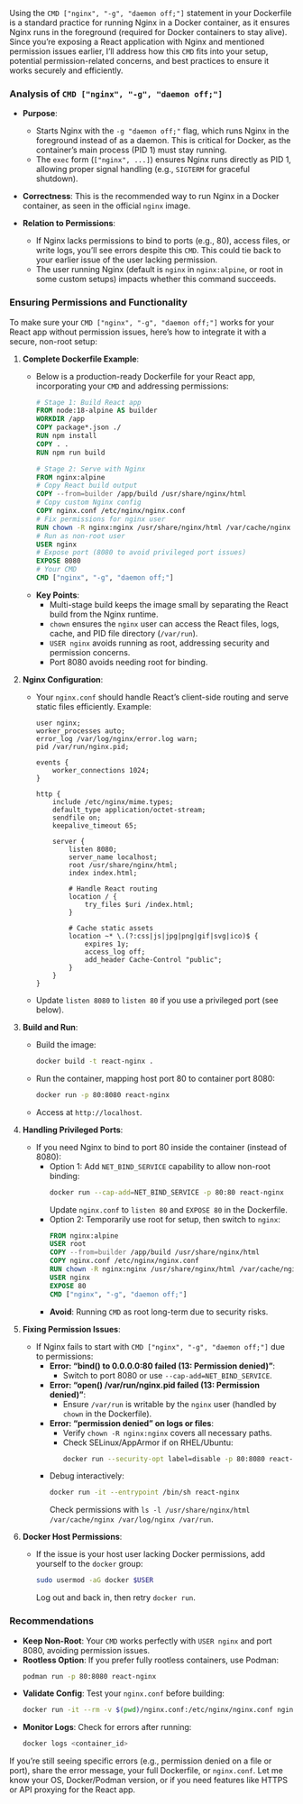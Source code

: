 Using the `CMD ["nginx", "-g", "daemon off;"]` statement in your Dockerfile is a standard practice for running Nginx in a Docker container, as it ensures Nginx runs in the foreground (required for Docker containers to stay alive). Since you’re exposing a React application with Nginx and mentioned permission issues earlier, I’ll address how this `CMD` fits into your setup, potential permission-related concerns, and best practices to ensure it works securely and efficiently.

### Analysis of `CMD ["nginx", "-g", "daemon off;"]`
- **Purpose**: 
  - Starts Nginx with the `-g "daemon off;"` flag, which runs Nginx in the foreground instead of as a daemon. This is critical for Docker, as the container’s main process (PID 1) must stay running.
  - The `exec` form (`["nginx", ...]`) ensures Nginx runs directly as PID 1, allowing proper signal handling (e.g., `SIGTERM` for graceful shutdown).

- **Correctness**: This is the recommended way to run Nginx in a Docker container, as seen in the official `nginx` image.

- **Relation to Permissions**:
  - If Nginx lacks permissions to bind to ports (e.g., 80), access files, or write logs, you’ll see errors despite this `CMD`. This could tie back to your earlier issue of the user lacking permission.
  - The user running Nginx (default is `nginx` in `nginx:alpine`, or root in some custom setups) impacts whether this command succeeds.

### Ensuring Permissions and Functionality
To make sure your `CMD ["nginx", "-g", "daemon off;"]` works for your React app without permission issues, here’s how to integrate it with a secure, non-root setup:

1. **Complete Dockerfile Example**:
   - Below is a production-ready Dockerfile for your React app, incorporating your `CMD` and addressing permissions:
     ```dockerfile
     # Stage 1: Build React app
     FROM node:18-alpine AS builder
     WORKDIR /app
     COPY package*.json ./
     RUN npm install
     COPY . .
     RUN npm run build

     # Stage 2: Serve with Nginx
     FROM nginx:alpine
     # Copy React build output
     COPY --from=builder /app/build /usr/share/nginx/html
     # Copy custom Nginx config
     COPY nginx.conf /etc/nginx/nginx.conf
     # Fix permissions for nginx user
     RUN chown -R nginx:nginx /usr/share/nginx/html /var/cache/nginx /var/log/nginx /var/run
     # Run as non-root user
     USER nginx
     # Expose port (8080 to avoid privileged port issues)
     EXPOSE 8080
     # Your CMD
     CMD ["nginx", "-g", "daemon off;"]
     ```
   - **Key Points**:
     - Multi-stage build keeps the image small by separating the React build from the Nginx runtime.
     - `chown` ensures the `nginx` user can access the React files, logs, cache, and PID file directory (`/var/run`).
     - `USER nginx` avoids running as root, addressing security and permission concerns.
     - Port 8080 avoids needing root for binding.

2. **Nginx Configuration**:
   - Your `nginx.conf` should handle React’s client-side routing and serve static files efficiently. Example:
     ```nginx
     user nginx;
     worker_processes auto;
     error_log /var/log/nginx/error.log warn;
     pid /var/run/nginx.pid;

     events {
         worker_connections 1024;
     }

     http {
         include /etc/nginx/mime.types;
         default_type application/octet-stream;
         sendfile on;
         keepalive_timeout 65;

         server {
             listen 8080;
             server_name localhost;
             root /usr/share/nginx/html;
             index index.html;

             # Handle React routing
             location / {
                 try_files $uri /index.html;
             }

             # Cache static assets
             location ~* \.(?:css|js|jpg|png|gif|svg|ico)$ {
                 expires 1y;
                 access_log off;
                 add_header Cache-Control "public";
             }
         }
     }
     ```
   - Update `listen 8080` to `listen 80` if you use a privileged port (see below).

3. **Build and Run**:
   - Build the image:
     ```bash
     docker build -t react-nginx .
     ```
   - Run the container, mapping host port 80 to container port 8080:
     ```bash
     docker run -p 80:8080 react-nginx
     ```
   - Access at `http://localhost`.

4. **Handling Privileged Ports**:
   - If you need Nginx to bind to port 80 inside the container (instead of 8080):
     - Option 1: Add `NET_BIND_SERVICE` capability to allow non-root binding:
       ```bash
       docker run --cap-add=NET_BIND_SERVICE -p 80:80 react-nginx
       ```
       Update `nginx.conf` to `listen 80` and `EXPOSE 80` in the Dockerfile.
     - Option 2: Temporarily use root for setup, then switch to `nginx`:
       ```dockerfile
       FROM nginx:alpine
       USER root
       COPY --from=builder /app/build /usr/share/nginx/html
       COPY nginx.conf /etc/nginx/nginx.conf
       RUN chown -R nginx:nginx /usr/share/nginx/html /var/cache/nginx /var/log/nginx /var/run
       USER nginx
       EXPOSE 80
       CMD ["nginx", "-g", "daemon off;"]
       ```
     - **Avoid**: Running `CMD` as root long-term due to security risks.

5. **Fixing Permission Issues**:
   - If Nginx fails to start with `CMD ["nginx", "-g", "daemon off;"]` due to permissions:
     - **Error: “bind() to 0.0.0.0:80 failed (13: Permission denied)”**:
       - Switch to port 8080 or use `--cap-add=NET_BIND_SERVICE`.
     - **Error: “open() /var/run/nginx.pid failed (13: Permission denied)”**:
       - Ensure `/var/run` is writable by the `nginx` user (handled by `chown` in the Dockerfile).
     - **Error: “permission denied” on logs or files**:
       - Verify `chown -R nginx:nginx` covers all necessary paths.
       - Check SELinux/AppArmor if on RHEL/Ubuntu:
         ```bash
         docker run --security-opt label=disable -p 80:8080 react-nginx
         ```
     - Debug interactively:
       ```bash
       docker run -it --entrypoint /bin/sh react-nginx
       ```
       Check permissions with `ls -l /usr/share/nginx/html /var/cache/nginx /var/log/nginx /var/run`.

6. **Docker Host Permissions**:
   - If the issue is your host user lacking Docker permissions, add yourself to the `docker` group:
     ```bash
     sudo usermod -aG docker $USER
     ```
     Log out and back in, then retry `docker run`.

### Recommendations
- **Keep Non-Root**: Your `CMD` works perfectly with `USER nginx` and port 8080, avoiding permission issues.
- **Rootless Option**: If you prefer fully rootless containers, use Podman:
  ```bash
  podman run -p 80:8080 react-nginx
  ```
- **Validate Config**: Test your `nginx.conf` before building:
  ```bash
  docker run -it --rm -v $(pwd)/nginx.conf:/etc/nginx/nginx.conf nginx:alpine nginx -t
  ```
- **Monitor Logs**: Check for errors after running:
  ```bash
  docker logs <container_id>
  ```

If you’re still seeing specific errors (e.g., permission denied on a file or port), share the error message, your full Dockerfile, or `nginx.conf`. Let me know your OS, Docker/Podman version, or if you need features like HTTPS or API proxying for the React app.